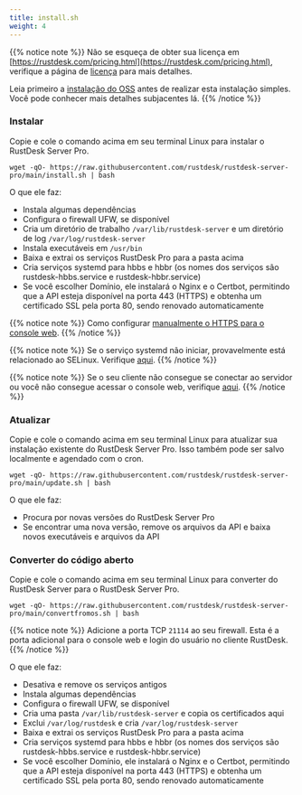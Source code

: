 ```yaml
---
title: install.sh 
weight: 4
---
```


{{% notice note %}}
Não se esqueça de obter sua licença em [https://rustdesk.com/pricing.html](https://rustdesk.com/pricing.html), verifique a página de [licença](https://rustdesk.com/docs/pt/self-host/rustdesk-server-pro/license/) para mais detalhes.

Leia primeiro a [instalação do OSS](https://rustdesk.com/docs/pt/self-host/rustdesk-server-oss/install/) antes de realizar esta instalação simples. Você pode conhecer mais detalhes subjacentes lá.
{{% /notice %}}

### Instalar

Copie e cole o comando acima em seu terminal Linux para instalar o RustDesk Server Pro.

`wget -qO- https://raw.githubusercontent.com/rustdesk/rustdesk-server-pro/main/install.sh | bash`

O que ele faz:

- Instala algumas dependências
- Configura o firewall UFW, se disponível
- Cria um diretório de trabalho `/var/lib/rustdesk-server` e um diretório de log `/var/log/rustdesk-server`
- Instala executáveis em `/usr/bin`
- Baixa e extrai os serviços RustDesk Pro para a pasta acima
- Cria serviços systemd para hbbs e hbbr (os nomes dos serviços são rustdesk-hbbs.service e rustdesk-hbbr.service)
- Se você escolher Domínio, ele instalará o Nginx e o Certbot, permitindo que a API esteja disponível na porta 443 (HTTPS) e obtenha um certificado SSL pela porta 80, sendo renovado automaticamente
  
{{% notice note %}}
Como configurar [manualmente o HTTPS para o console web](https://rustdesk.com/docs/pt/self-host/rustdesk-server-pro/faq/#set-up-https-for-web-console-manually).
{{% /notice %}}

{{% notice note %}}
Se o serviço systemd não iniciar, provavelmente está relacionado ao SELinux. Verifique [aqui](https://rustdesk.com/docs/pt/self-host/rustdesk-server-pro/faq/#selinux).
{{% /notice %}}

{{% notice note %}}
Se o seu cliente não consegue se conectar ao servidor ou você não consegue acessar o console web, verifique [aqui](https://rustdesk.com/docs/pt/self-host/rustdesk-server-pro/faq/#firewall).
{{% /notice %}}

### Atualizar

Copie e cole o comando acima em seu terminal Linux para atualizar sua instalação existente do RustDesk Server Pro. Isso também pode ser salvo localmente e agendado com o cron.

`wget -qO- https://raw.githubusercontent.com/rustdesk/rustdesk-server-pro/main/update.sh | bash`

O que ele faz:

- Procura por novas versões do RustDesk Server Pro
- Se encontrar uma nova versão, remove os arquivos da API e baixa novos executáveis e arquivos da API

### Converter do código aberto

Copie e cole o comando acima em seu terminal Linux para converter do RustDesk Server para o RustDesk Server Pro.

`wget -qO- https://raw.githubusercontent.com/rustdesk/rustdesk-server-pro/main/convertfromos.sh | bash`

{{% notice note %}}
Adicione a porta TCP `21114` ao seu firewall. Esta é a porta adicional para o console web e login do usuário no cliente RustDesk.
{{% /notice %}}

O que ele faz:

- Desativa e remove os serviços antigos
- Instala algumas dependências
- Configura o firewall UFW, se disponível
- Cria uma pasta `/var/lib/rustdesk-server` e copia os certificados aqui
- Exclui `/var/log/rustdesk` e cria `/var/log/rustdesk-server`
- Baixa e extrai os serviços RustDesk Pro para a pasta acima
- Cria serviços systemd para hbbs e hbbr (os nomes dos serviços são rustdesk-hbbs.service e rustdesk-hbbr.service)
- Se você escolher Domínio, ele instalará o Nginx e o Certbot, permitindo que a API esteja disponível na porta 443 (HTTPS) e obtenha um certificado SSL pela porta 80, sendo renovado automaticamente

